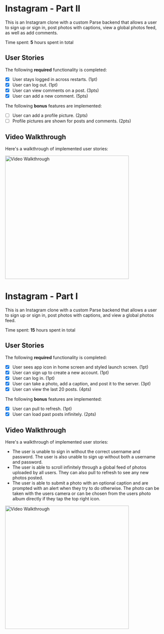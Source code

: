 # Instagram - Part II

This is an Instagram clone with a custom Parse backend that allows a user to sign up or sign in, post photos with captions, view a global photos feed, as well as add comments.

Time spent: **5** hours spent in total

## User Stories

The following **required** functionality is completed:

- [x] User stays logged in across restarts. (1pt)
- [x] User can log out. (1pt)
- [x] User can view comments on a post. (3pts)
- [x] User can add a new comment. (5pts)

The following **bonus** features are implemented:

- [ ] User can add a profile picture. (2pts)
- [ ] Profile pictures are shown for posts and comments. (2pts)

## Video Walkthrough

Here's a walkthrough of implemented user stories:

<img src='https://github.com/bryandevelops/Instagram/blob/master/demo2.gif' title='Video Walkthrough' width='400' alt='Video Walkthrough' />

# Instagram - Part I

This is an Instagram clone with a custom Parse backend that allows a user to sign up or sign in, post photos with captions, and view a global photos feed.

Time spent: **15** hours spent in total

## User Stories

The following **required** functionality is completed:

- [x] User sees app icon in home screen and styled launch screen. (1pt)
- [x] User can sign up to create a new account. (1pt)
- [x] User can log in. (1pt)
- [x] User can take a photo, add a caption, and post it to the server. (3pt)
- [x] User can view the last 20 posts. (4pts)

The following **bonus** features are implemented:

- [x] User can pull to refresh. (1pt)
- [x] User can load past posts infinitely. (2pts)

## Video Walkthrough

Here's a walkthrough of implemented user stories:

- The user is unable to sign in without the correct username and password. The user is also unable to sign up without both a username and password.
- The user is able to scroll infinitely through a global feed of photos uploaded by all users. They can also pull to refresh to see any new photos posted.
- The user is able to submit a photo with an optional caption and are prompted with an alert when they try to do otherwise. The photo can be taken with the users camera or can be chosen from the users photo album directly if they tap the top right icon.

<img src='https://github.com/bryandevelops/Instagram/blob/master/demo.gif' title='Video Walkthrough' width='400' alt='Video Walkthrough' />

